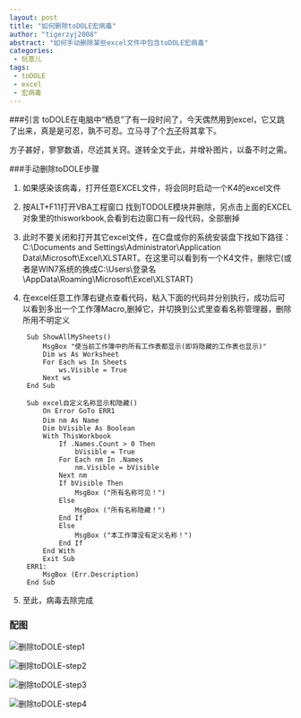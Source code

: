 ```yaml
---
layout: post
title: "如何删除toDOLE宏病毒"
author: "tigerzyj2008"
abstract: "如何手动删除某些excel文件中包含toDOLE宏病毒"
categories: 
 - 玩意儿
tags: 
 - toDOLE
 - excel
 - 宏病毒
---
```


###引言
toDOLE在电脑中“栖息”了有一段时间了，今天偶然用到excel，它又跳了出来，真是是可忍，孰不可忍。立马寻了个[方子](http://h.picphotos.baidu.com/album/s%3D550%3Bq%3D90%3Bc%3Dxiangce%2C100%2C100/sign=6b9a96611e950a7b71354ec13aea13e4/6f061d950a7b02085c66f2b661d9f2d3572cc83e.jpg?referer=4cf10e4368600c33a96eeaf828d4&x=.jpg)将其拿下。

方子甚好，寥寥数语，尽述其关窍。遂转全文于此，并增补图片，以备不时之需。

###手动删除toDOLE步骤

1. 如果感染该病毒，打开任意EXCEL文件，将会同时启动一个K4的excel文件
2. 按ALT+F11打开VBA工程窗口 找到TODOLE模块并删除，另点击上面的EXCEL对象里的thisworkbook,会看到右边窗口有一段代码，全部删掉
3. 此时不要关闭和打开其它excel文件，在C盘或你的系统安装盘下找如下路径：C:\Documents and Settings\Administrator\Application Data\Microsoft\Excel\XLSTART。在这里可以看到有一个K4文件，删除它(或者是WIN7系统的换成C:\Users\登录名\AppData\Roaming\Microsoft\Excel\XLSTART)
4. 在excel任意工作薄右键点查看代码，粘入下面的代码并分别执行，成功后可以看到多出一个工作薄Macro,删掉它，并切换到公式里查看名称管理器，删除所用不明定义

        Sub ShowAllMySheets()
            MsgBox "使当前工作簿中的所有工作表都显示(即将隐藏的工作表也显示)"
            Dim ws As Worksheet
            For Each ws In Sheets
                ws.Visible = True
            Next ws
        End Sub

        Sub excel自定义名称显示和隐藏()
            On Error GoTo ERR1
            Dim nm As Name　
            Dim bVisible As Boolean
            With ThisWorkbook
                If .Names.Count > 0 Then
                    bVisible = True
                For Each nm In .Names
                    nm.Visible = bVisible
                Next nm
                If bVisible Then
                    MsgBox ("所有名称可见！")
                Else
                    MsgBox ("所有名称隐藏！")
                End If
                Else
                    MsgBox ("本工作簿没有定义名称！")
                End If
            End With
            Exit Sub
        ERR1:
            MsgBox (Err.Description)
        End Sub

5. 至此，病毒去除完成

### 配图 

![删除toDOLE-step1](http://h.picphotos.baidu.com/album/s%3D550%3Bq%3D90%3Bc%3Dxiangce%2C100%2C100/sign=6b9a96611e950a7b71354ec13aea13e4/6f061d950a7b02085c66f2b661d9f2d3572cc83e.jpg?referer=4cf10e4368600c33a96eeaf828d4&x=.jpg)

![删除toDOLE-step2](http://h.picphotos.baidu.com/album/s%3D550%3Bq%3D90%3Bc%3Dxiangce%2C100%2C100/sign=d3fbd6baa0cc7cd9fe2d34dc093a5002/2fdda3cc7cd98d107ebdc166223fb80e7bec9078.jpg?referer=f2e533744a540923f37e564ed016&x=.jpg)

![删除toDOLE-step3](http://d.picphotos.baidu.com/album/s%3D550%3Bq%3D90%3Bc%3Dxiangce%2C100%2C100/sign=33e32967b9a1cd1101b672258929b9c1/d000baa1cd11728b8c2f4175cbfcc3cec3fd2c63.jpg?referer=03aa2924ae4bd1135dda82028c21&x=.jpg)

![删除toDOLE-step4](http://g.picphotos.baidu.com/album/s%3D550%3Bq%3D90%3Bc%3Dxiangce%2C100%2C100/sign=a76b406978ec54e745ec1a1b8903ea6d/b90e7bec54e736d1a97a415f98504fc2d5626978.jpg?referer=575d4bb99f82d158e2956c81d716&x=.jpg "删除toDOLE-step4")

